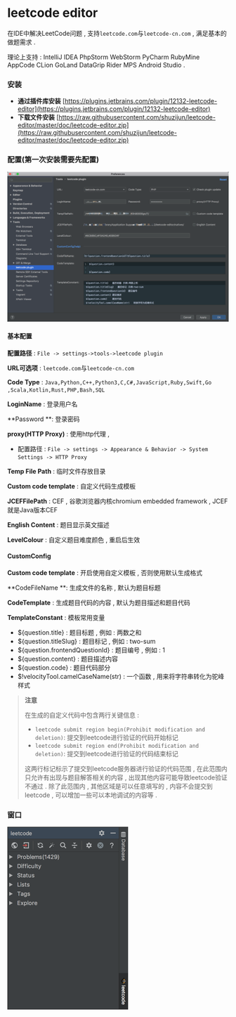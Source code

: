 # leetcode editor

在IDE中解决LeetCode问题 , 支持`leetcode.com`与`leetcode-cn.com` , 满足基本的做题需求 .

理论上支持 : IntelliJ IDEA PhpStorm WebStorm PyCharm RubyMine AppCode CLion GoLand DataGrip Rider MPS Android Studio .

### 安装

* **通过插件库安装**
  [https://plugins.jetbrains.com/plugin/12132-leetcode-editor](https://plugins.jetbrains.com/plugin/12132-leetcode-editor)
* **下载文件安装**
  [https://raw.githubusercontent.com/shuzijun/leetcode-editor/master/doc/leetcode-editor.zip](https://raw.githubusercontent.com/shuzijun/leetcode-editor/master/doc/leetcode-editor.zip)

### 配置\(第一次安装需要先配置\)

![](/assets/leetcode-editor-peizhi.png)

#### 基本配置

**配置路径** : `File -> settings->tools->leetcode plugin`

**URL可选项** : `leetcode.com`与`leetcode-cn.com`

**Code Type** : `Java,Python,C++,Python3,C,C#,JavaScript,Ruby,Swift,Go ,Scala,Kotlin,Rust,PHP,Bash,SQL`

**LoginName** : 登录用户名

**Password **: 登录密码

**proxy\(HTTP Proxy\)** : 使用http代理 ,

* 配置路径 : `File -> settings -> Appearance & Behavior -> System Settings -> HTTP Proxy`

**Temp File Path** : 临时文件存放目录

**Custom code template** : 自定义代码生成模板

**JCEFFilePath** : CEF , 谷歌浏览器内核chromium embedded framework , JCEF就是Java版本CEF

**English Content** : 题目显示英文描述

**LevelColour** : 自定义题目难度颜色 , 重启后生效

#### **CustomConfig**

**Custom code template** : 开启使用自定义模板 , 否则使用默认生成格式

**CodeFileName **: 生成文件的名称 , 默认为题目标题

**CodeTemplate** : 生成题目代码的内容 , 默认为题目描述和题目代码

**TemplateConstant** : 模板常用变量

* ${question.title} : 题目标题 , 例如 : 两数之和
* ${question.titleSlug} : 题目标记 , 例如 : two-sum
* ${question.frontendQuestionId} : 题目编号 , 例如 : 1
* ${question.content} : 题目描述内容
* ${question.code} : 题目代码部分
* $!velocityTool.camelCaseName\(str\) : 一个函数 , 用来将字符串转化为驼峰样式

> **注意**
>
> 在生成的自定义代码中包含两行关键信息 :
>
> * `leetcode submit region begin(Prohibit modification and deletion)`: 提交到leetcode进行验证的代码开始标记
> * `leetcode submit region end(Prohibit modification and deletion)`: 提交到leetcode进行验证的代码结束标记
>
> 这两行标记标示了提交到leetcode服务器进行验证的代码范围 , 在此范围内只允许有出现与题目解答相关的内容 , 出现其他内容可能导致leetcode验证不通过 . 除了此范围内 , 其他区域是可以任意填写的 , 内容不会提交到leetcode , 可以增加一些可以本地调试的内容等 .

### 窗口

![](/assets/leetcodechuangkou.png)



